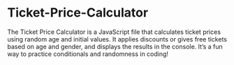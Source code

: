# Ticket-Price-Calculator
The Ticket Price Calculator is a JavaScript file that calculates ticket prices using random age and initial values. It applies discounts or gives free tickets based on age and gender, and displays the results in the console. It’s a fun way to practice conditionals and randomness in coding!
